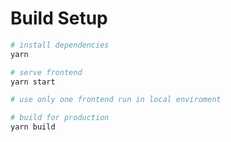 # Build Setup

``` bash
# install dependencies
yarn

# serve frontend
yarn start

# use only one frontend run in local enviroment

# build for production
yarn build
```
